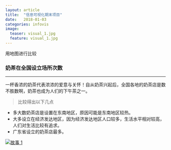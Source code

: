 ```yaml
---
layout: article
title:  "信息可视化期末项目"
date:   2018-01-03
categories: infovis
image:
  teaser: visual_1.jpg
  feature: visual_1.jpg
---
```

用地图进行比较

### 奶茶在全国设立场所次数

---
一杯香浓的奶茶代表浓浓的爱意与关怀！自从奶茶兴起后，全国各地的奶茶店是数不胜数啊，奶茶也成为人们的下午茶之一。
> 比较得出以下几点
- 多大数奶茶店是设置在东南地区，原因可能是东南地区较热。
- 大多设立在经济发达地区，因为经济发达地区人口较多，生活水平相对较高，人们对生活比较有追求。
- 广东省设立的奶茶店最多。

<div class='tableauPlaceholder' id='viz1515299071943' style='position: relative'>
        <noscript><a href='#'><img alt='故事 1 ' 
		src='https:&#47;&#47;public.tableau.com&#47;static&#47;images&#47;5W&#47;5WK9GJ8QG&#47;1_rss.png' style='border: none' /></a>
		</noscript>
		<object class='tableauViz'  style='display:none;'><param name='host_url' value='https%3A%2F%2Fpublic.tableau.com%2F' /> <param name='embed_code_version' value='3' /> <param name='path' value='shared&#47;5WK9GJ8QG' /> <param name='toolbar' value='yes' /><param name='static_image' value='https:&#47;&#47;public.tableau.com&#47;static&#47;images&#47;5W&#47;5WK9GJ8QG&#47;1.png' /> <param name='animate_transition' value='yes' /><param name='display_static_image' value='yes' /><param name='display_spinner' value='yes' /><param name='display_overlay' value='yes' /><param name='display_count' value='yes' /><param name='filter' value='publish=yes' />
		</object>
</div>                
<script type='text/javascript'>                    var divElement = document.getElementById('viz1515299071943');                    var vizElement = divElement.getElementsByTagName('object')[0];                    vizElement.style.width='1024px';vizElement.style.height='795px';                    var scriptElement = document.createElement('script');                    scriptElement.src = 'https://public.tableau.com/javascripts/api/viz_v1.js';                    vizElement.parentNode.insertBefore(scriptElement, vizElement);                
</script>